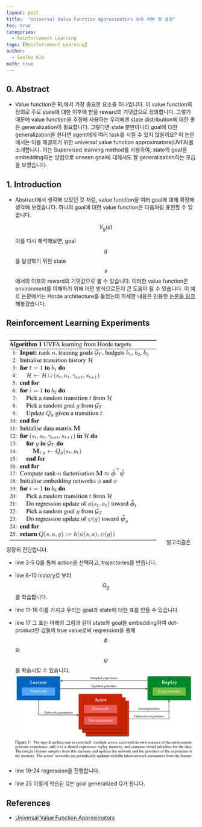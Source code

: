 ```yaml
---
layout: post
title:  "Universal Value Function Approximators 논문 리뷰 및 설명"
toc: true
categories: 
  - Reinforcement Learning 
tags: [Reinforcement Learning]
author:
  - Seolho Kim
math: true
---
```

## 0. Abstract

- Value function은 RL에서 가장 중요한 요소중 하나입니다. 이 value function의 정의로 주로 state에 대한 이후에 받을 reward의 기댓값으로 정의합니다. 그렇기 때문에 value function을 추정해 사용하는 우리에겐 state distribution에 대한 좋은 generalization이 필요합니다. 그렇다면 state 뿐만아니라 goal에 대한 generalization을 한다면 agent에게 여러 task를 시킬 수 있지 않을까요? 이 논문에서는 이를 해결하기 위한 universal value function approximators(UVFA)를 소개합니다. 이는 Supervised learning method를 사용하여, state와 goal을 embedding하는 방법으로 unseen goal에 대해서도 잘 generalization하는 모습을 보였습니다.

## 1. Introduction

- Abstract에서 생각해 보았던 것 처럼, value function을 여러 goal에 대해 확장해 생각해 보겠습니다. 하나의 goal에 대한 value function은 다음처럼 표현할 수 있습니다.

  $$V_g(s)$$

  이를 다시 해석해보면, goal $$ g $$를 달성하기 위한 state $$ s $$에서의 이후의 reward의 기댓값으로 볼 수 있습니다. 이러한 value function은 environment를 이해하기 위해 어떤 방식으로든지 큰 도움이 될 수 있습니다. 이 예로 논문에서는 Horde architecture를 들었는데 자세한 내용은 인용한 [논문을 링크](https://www.cs.swarthmore.edu/~meeden/DevelopmentalRobotics/horde1.pdf)해놓겠습니다. 


## Reinforcement Learning Experiments

![Apex](/assets/img/uvfa_0.PNG)
알고리즘은 굉장히 간단합니다.
  - line 3-5 Q를 통해 action을 선택하고, trajectories를 만듭니다.

  - line 6-10 history로 부터 $$Q_g$$ 를 학습합니다.

  - line 11-16 이를 가지고 우리는 goal과 state에 대한 표를 만들 수 있습니다. 

  - line 17 그 표는 아래의 그림과 같이 state와 goal을 embedding하여 dot-product한 값들의 true value로써 regression을 통해 $$\phi$$와 $$\psi$$를 학습시킬 수 있습니다.
    ![Apex](/assets/img/apex_1.PNG)

  - line 19-24 regression을 진행합니다.

  - line 25 이렇게 학습된 Q는 goal generalized Q가 됩니다.

## References
- [Universal Value Function Approximators](http://proceedings.mlr.press/v37/schaul15.html)


